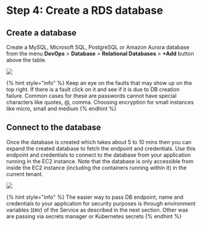# Step 4: Create a RDS database

## Create a database <a href="#0-toc-title" id="0-toc-title"></a>

Create a MySQL, Microsoft SQL, PostgreSQL or Amazon Aurora database from the menu **DevOps** > **Database** > **Relational Databases** > **+Add** button above the table.

![](https://duplocloud.com/wp-content/uploads/2021/11/createrds.png)

{% hint style="info" %}
Keep an eye on the faults that may show up on the top right. If there is a fault click on it and see if it is due to DB creation failure. Common cases for these are passwords cannot have special characters like quotes, @, comma. Choosing encryption for small instances like micro, small and medium&#x20;
{% endhint %}

## Connect to the database <a href="#1-toc-title" id="1-toc-title"></a>

Once the database is created which takes about 5 to 10 mins then you can expand the created database to fetch the endpoint and credentials. Use this endpoint and credentials to connect to the database from your application running in the EC2 instance. Note that the database is only accessible from inside the EC2 instance (including the containers running within it) in the current tenant.

![](https://duplocloud.com/wp-content/uploads/2021/11/rdsdetails.png)

{% hint style="info" %}
The easier way to pass DB endpoint, name and credentials to your application for security purposes is through environment variables (`ENV`) of the Service as described in the next section. Other was are passing via secrets manager or Kubernetes secrets
{% endhint %}
